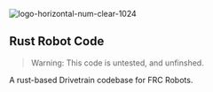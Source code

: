 ![logo-horizontal-num-clear-1024](https://github.com/Team2550/robot-code-rs/assets/76193294/f21b13d7-a05b-4e4d-9803-6f2dfd07cbfc)

## Rust Robot Code

> Warning:
> This code is untested, and unfinshed.

A rust-based Drivetrain codebase for FRC Robots.
